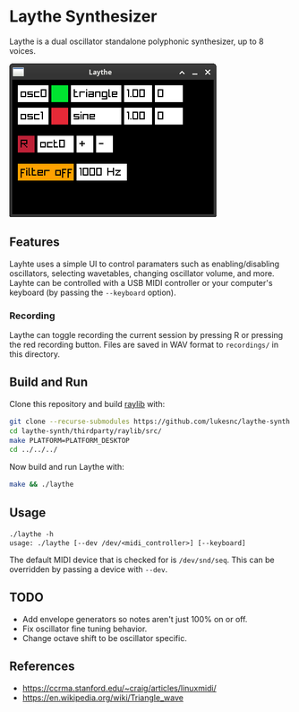 # Laythe Synthesizer

Laythe is a dual oscillator standalone polyphonic synthesizer, up to 8 voices.

![Screenshot](images/screenshot.png)

## Features

Layhte uses a simple UI to control paramaters such as enabling/disabling oscillators, selecting wavetables, changing oscillator volume, and more. Layhte can be controlled with a USB MIDI controller or your computer's keyboard (by passing the `--keyboard` option).

### Recording

Laythe can toggle recording the current session by pressing R or pressing the red recording button. Files are saved in WAV format to `recordings/` in this directory.

## Build and Run

Clone this repository and build [raylib](https://github.com/raysan5/raylib) with:

```bash
git clone --recurse-submodules https://github.com/lukesnc/laythe-synth.git
cd laythe-synth/thirdparty/raylib/src/
make PLATFORM=PLATFORM_DESKTOP
cd ../../../
```

Now build and run Laythe with:

```bash
make && ./laythe
```

## Usage

```
./laythe -h
usage: ./laythe [--dev /dev/<midi_controller>] [--keyboard]
```

The default MIDI device that is checked for is `/dev/snd/seq`. This can be overridden by passing a device with `--dev`.

## TODO

- Add envelope generators so notes aren't just 100% on or off.
- Fix oscillator fine tuning behavior.
- Change octave shift to be oscillator specific.

## References

- <https://ccrma.stanford.edu/~craig/articles/linuxmidi/>
- <https://en.wikipedia.org/wiki/Triangle_wave>
